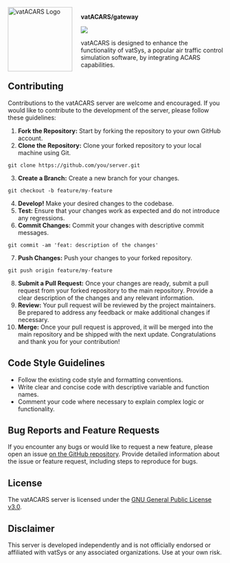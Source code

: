 <img width="150" height="150" align="left" style="float: left; margin: 0 20px 0 0;" alt="vatACARS Logo" src="https://vatacars.com/img/logo-dark.png" />

**vatACARS/gateway**

[![](https://img.shields.io/github/issues/vatACARS/gateway)](https://github.com/vatACARS/gateway/issues)

vatACARS is designed to enhance the functionality of vatSys, a popular air traffic control simulation software, by integrating ACARS capabilities.

## Contributing

Contributions to the vatACARS server are welcome and encouraged. If you would like to contribute to the development of the server, please follow these guidelines:

1. **Fork the Repository:** Start by forking the repository to your own GitHub account.
2. **Clone the Repository:** Clone your forked repository to your local machine using Git.
```
git clone https://github.com/you/server.git
```
3. **Create a Branch:** Create a new branch for your changes.
```
git checkout -b feature/my-feature
```
4. **Develop!** Make your desired changes to the codebase.
5. **Test:** Ensure that your changes work as expected and do not introduce any regressions.
6. **Commit Changes:** Commit your changes with descriptive commit messages.
```
git commit -am 'feat: description of the changes'
```
7. **Push Changes:** Push your changes to your forked repository.
```
git push origin feature/my-feature
```
8. **Submit a Pull Request:** Once your changes are ready, submit a pull request from your forked repository to the main repository. Provide a clear description of the changes and any relevant information.
9. **Review:** Your pull request will be reviewed by the project maintainers. Be prepared to address any feedback or make additional changes if necessary.
10. **Merge:** Once your pull request is approved, it will be merged into the main repository and be shipped with the next update. Congratulations and thank you for your contribution!

## Code Style Guidelines

- Follow the existing code style and formatting conventions.
- Write clear and concise code with descriptive variable and function names.
- Comment your code where necessary to explain complex logic or functionality.

## Bug Reports and Feature Requests

If you encounter any bugs or would like to request a new feature, please open an issue [on the GitHub repository](https://github.com/vatACARS/gateway/issues). Provide detailed information about the issue or feature request, including steps to reproduce for bugs.

## License

The vatACARS server is licensed under the [GNU General Public License v3.0](https://github.com/vatACARS/gateway/blob/master/LICENSE.txt).

## Disclaimer

This server is developed independently and is not officially endorsed or affiliated with vatSys or any associated organizations. Use at your own risk.
